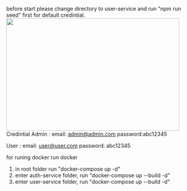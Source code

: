 before start please change directory to user-service and run "npm run seed" first for default credintial.
<img width="460" height="300" src="/desistrom/microservice-quest/blob/master/flow%20diagram.jpg?raw=true">
Credintial
Admin : 
  email: admin@admin.com
  password:abc12345

User :
  email: user@user.com
  password: abc12345


  for runing docker run docker
  1. in root folder run "docker-compose up -d"
  2. enter auth-service folder, run "docker-compose up --build -d"
  3. enter user-service folder, run "docker-compose up --build -d"